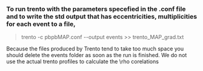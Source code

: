 ### To run trento with the parameters specefied in the .conf file and to write the std output that has eccentricities, multiplicities for each event to a file,
> trento -c pbpbMAP.conf --output events >> trento_MAP_grad.txt

Because the files produced by Trento tend to take too much space you should delete the events folder as soon as the run is finished. We do not use the actual trento profiles to calculate the \rho corelations
